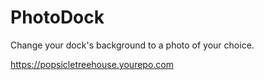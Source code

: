 # PhotoDock
Change your dock's background to a photo of your choice.

https://popsicletreehouse.yourepo.com
